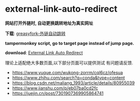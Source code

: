# external-link-auto-redirect

**网站打开外链时, 自动更换跳转地址为真实网址**

**下载**: [greasyfork-外链自动跳转](https://greasyfork.org/zh-CN/scripts/462796)


**tampermonkey script, go to target page instead of jump page.**

**download**: [External Link Auto Redirect](https://greasyfork.org/en/scripts/462796-external-link-auto-redirect/code)


理论上适配绝大多数页面,以下部分页面可以提供测试 有问题请反馈.

- https://www.yuque.com/wukong-zorrm/cql6cz/ofesua
- https://www.zhihu.com/search?q=conda&type=content
- https://blog.csdn.net/maliang_1993/article/details/80955039
- https://www.jianshu.com/p/eb07ba0cd2fc
- https://juejin.cn/post/7301907369905864741